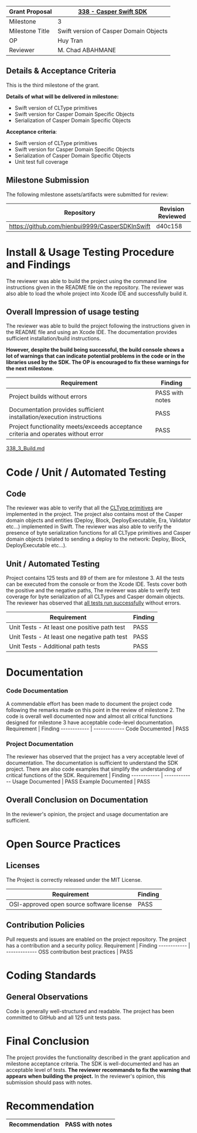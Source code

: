 
Grant Proposal | [338 - Casper Swift SDK](https://portal.devxdao.com/public-proposals/338)
------------ | -------------
Milestone | 3
Milestone Title | Swift version of Casper Domain Objects
OP | Huy Tran
Reviewer | M. Chad ABAHMANE

## Details & Acceptance Criteria

This is the third milestone of the grant.

**Details of what will be delivered in milestone:**
- Swift version of CLType primitives
- Swift version for Casper Domain Specific Objects
- Serialization of Casper Domain Specific Objects

**Acceptance criteria**: 

- Swift version of CLType primitives
- Swift version for Casper Domain Specific Objects
- Serialization of Casper Domain Specific Objects
- Unit test full coverage


## Milestone Submission

The following milestone assets/artifacts were submitted for review:

Repository | Revision Reviewed
------------ | -------------
https://github.com/hienbui9999/CasperSDKInSwift | d40c158

# Install & Usage Testing Procedure and Findings

The reviewer  was able to build the project using the command line instructions given in the README file on the repository.
The reviewer was also able to load the whole project into Xcode IDE and successfully build it. 

## Overall Impression of usage testing

The reviewer was able to build the project following the instructions given in the README file and using an Xcode IDE.
The documentation provides sufficient installation/build instructions.

**However, despite the build being successful, the build console shows a lot of warnings that can indicate  potential problems in the code or in the libraries used by the SDK.
The OP is encouraged to fix these warnings for the next milestone**.


Requirement | Finding
------------ | -------------
Project builds without errors | PASS with notes
Documentation provides sufficient installation/execution instructions | PASS
Project functionality meets/exceeds acceptance criteria and operates without error | PASS

[338_3_Build.md](assets/338_3_Build.md)
# Code / Unit / Automated Testing

## Code

The reviewer was able to verify that all the [CLType primitives](https://casper.network/docs/design/serialization-standard#clvalue) are implemented in the  project.
The project also contains most of the Casper domain objects and entities (Deploy, Block, DeployExecutable, Era, Validator etc...) implemented in Swift.
The reviewer was also able to verify the presence of  byte serialization functions for all CLType primitives and Casper domain objects (related to sending a deploy to the network: Deploy, Block, DeployExecutable etc...).

## Unit / Automated Testing

Project contains 125 tests and 89 of them are for milestone 3. 
All the tests can be executed from the console or from the Xcode IDE. Tests cover both the positive and the negative paths,
The reviewer was able to verify test coverage for byte serialization of all CLTypes and Casper domain objects.
The reviewer has observed that [all tests run successfully](assets/test.md) without errors. 


Requirement | Finding
------------ | -------------
Unit Tests - At least one positive path test | PASS
Unit Tests - At least one negative path test | PASS
Unit Tests - Additional path tests | PASS

# Documentation

### Code Documentation
A commendable effort has been made to document the project code following the remarks made on this point in the review of milestone 2.
The code is overall well documented now and almost all critical functions designed for milestone 3 have acceptable code-level documentation.
Requirement | Finding
------------ | -------------
Code Documented | PASS 

### Project Documentation

The reviewer has observed that the project has a very acceptable level of documentation. The documentation is sufficient to understand the SDK project. There are also code examples that simplify the understanding of critical functions of the SDK.
Requirement | Finding
------------ | -------------
Usage Documented | PASS
Example Documented | PASS


## Overall Conclusion on Documentation

In the reviewer's opinion, the project and usage documentation are sufficient. 

# Open Source Practices

## Licenses

The Project is correctly released under the MIT License.

Requirement | Finding
------------ | -------------
OSI-approved open source software license | PASS

## Contribution Policies

Pull requests and issues are enabled on the project repository. The project has a contribution and a security policy. 
Requirement | Finding
------------ | -------------
OSS contribution best practices | PASS 


# Coding Standards

## General Observations

Code is generally well-structured and readable. The project has been committed to GitHub and all 125 unit tests pass.

# Final Conclusion

The project provides the functionality described in the grant application and milestone acceptance criteria.
The SDK is well-documented and has an acceptable level of tests.
**The reviewer recommands to fix the warning that appears when building the project.**
In the reviewer's opinion, this submission should pass with notes.
# Recommendation

Recommendation | PASS with notes
------------ | -------------

